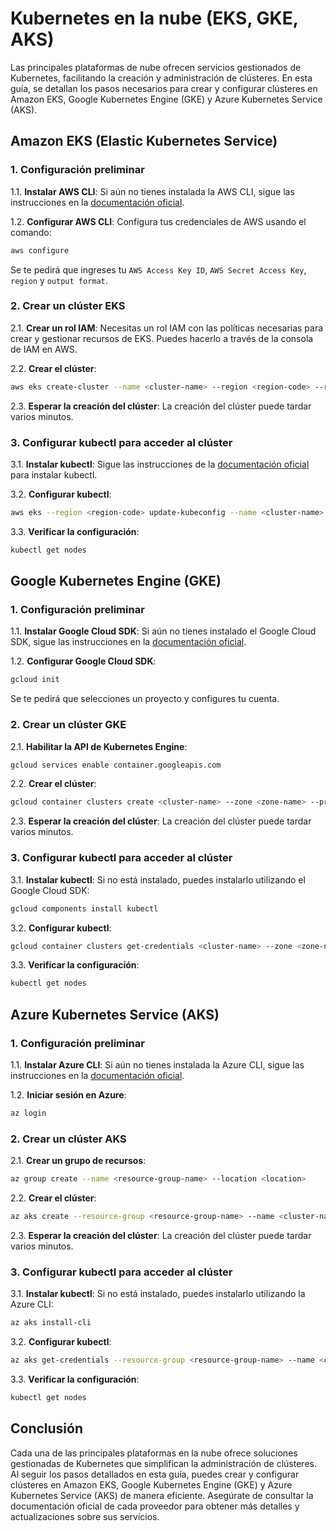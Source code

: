 # Kubernetes en la nube (EKS, GKE, AKS)

Las principales plataformas de nube ofrecen servicios gestionados de Kubernetes, facilitando la creación y administración de clústeres. En esta guía, se detallan los pasos necesarios para crear y configurar clústeres en Amazon EKS, Google Kubernetes Engine (GKE) y Azure Kubernetes Service (AKS).

## Amazon EKS (Elastic Kubernetes Service)

### 1. Configuración preliminar

1.1. **Instalar AWS CLI**: Si aún no tienes instalada la AWS CLI, sigue las instrucciones en la [documentación oficial](https://docs.aws.amazon.com/cli/latest/userguide/cli-configure-quickstart.html).

1.2. **Configurar AWS CLI**: Configura tus credenciales de AWS usando el comando:
   ```sh
   aws configure
   ```
   Se te pedirá que ingreses tu `AWS Access Key ID`, `AWS Secret Access Key`, `region` y `output format`.

### 2. Crear un clúster EKS

2.1. **Crear un rol IAM**: Necesitas un rol IAM con las políticas necesarias para crear y gestionar recursos de EKS. Puedes hacerlo a través de la consola de IAM en AWS.

2.2. **Crear el clúster**:
   ```sh
   aws eks create-cluster --name <cluster-name> --region <region-code> --role-arn <iam-role-arn> --resources-vpc-config subnetIds=<subnet-ids>,securityGroupIds=<security-group-ids>
   ```

2.3. **Esperar la creación del clúster**: La creación del clúster puede tardar varios minutos.

### 3. Configurar kubectl para acceder al clúster

3.1. **Instalar kubectl**: Sigue las instrucciones de la [documentación oficial](https://kubernetes.io/docs/tasks/tools/install-kubectl/) para instalar kubectl.

3.2. **Configurar kubectl**:
   ```sh
   aws eks --region <region-code> update-kubeconfig --name <cluster-name>
   ```

3.3. **Verificar la configuración**:
   ```sh
   kubectl get nodes
   ```

## Google Kubernetes Engine (GKE)

### 1. Configuración preliminar

1.1. **Instalar Google Cloud SDK**: Si aún no tienes instalado el Google Cloud SDK, sigue las instrucciones en la [documentación oficial](https://cloud.google.com/sdk/docs/install).

1.2. **Configurar Google Cloud SDK**:
   ```sh
   gcloud init
   ```
   Se te pedirá que selecciones un proyecto y configures tu cuenta.

### 2. Crear un clúster GKE

2.1. **Habilitar la API de Kubernetes Engine**:
   ```sh
   gcloud services enable container.googleapis.com
   ```

2.2. **Crear el clúster**:
   ```sh
   gcloud container clusters create <cluster-name> --zone <zone-name> --project <project-id>
   ```

2.3. **Esperar la creación del clúster**: La creación del clúster puede tardar varios minutos.

### 3. Configurar kubectl para acceder al clúster

3.1. **Instalar kubectl**: Si no está instalado, puedes instalarlo utilizando el Google Cloud SDK:
   ```sh
   gcloud components install kubectl
   ```

3.2. **Configurar kubectl**:
   ```sh
   gcloud container clusters get-credentials <cluster-name> --zone <zone-name> --project <project-id>
   ```

3.3. **Verificar la configuración**:
   ```sh
   kubectl get nodes
   ```

## Azure Kubernetes Service (AKS)

### 1. Configuración preliminar

1.1. **Instalar Azure CLI**: Si aún no tienes instalada la Azure CLI, sigue las instrucciones en la [documentación oficial](https://docs.microsoft.com/en-us/cli/azure/install-azure-cli).

1.2. **Iniciar sesión en Azure**:
   ```sh
   az login
   ```

### 2. Crear un clúster AKS

2.1. **Crear un grupo de recursos**:
   ```sh
   az group create --name <resource-group-name> --location <location>
   ```

2.2. **Crear el clúster**:
   ```sh
   az aks create --resource-group <resource-group-name> --name <cluster-name> --node-count <node-count> --enable-addons monitoring --generate-ssh-keys
   ```

2.3. **Esperar la creación del clúster**: La creación del clúster puede tardar varios minutos.

### 3. Configurar kubectl para acceder al clúster

3.1. **Instalar kubectl**: Si no está instalado, puedes instalarlo utilizando la Azure CLI:
   ```sh
   az aks install-cli
   ```

3.2. **Configurar kubectl**:
   ```sh
   az aks get-credentials --resource-group <resource-group-name> --name <cluster-name>
   ```

3.3. **Verificar la configuración**:
   ```sh
   kubectl get nodes
   ```

## Conclusión

Cada una de las principales plataformas en la nube ofrece soluciones gestionadas de Kubernetes que simplifican la administración de clústeres. Al seguir los pasos detallados en esta guía, puedes crear y configurar clústeres en Amazon EKS, Google Kubernetes Engine (GKE) y Azure Kubernetes Service (AKS) de manera eficiente. Asegúrate de consultar la documentación oficial de cada proveedor para obtener más detalles y actualizaciones sobre sus servicios.
